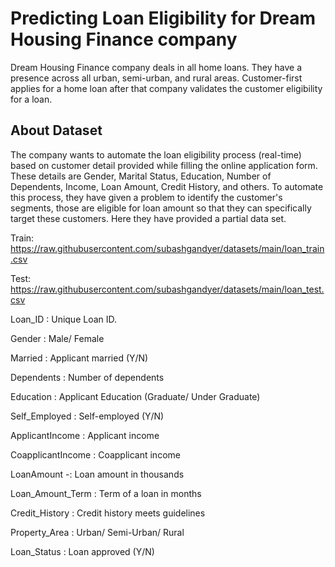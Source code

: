 # Predicting Loan Eligibility for Dream Housing Finance company
Dream Housing Finance company deals in all home loans. They have a presence across all urban, semi-urban, and rural areas. Customer-first applies for a home loan after that company validates the customer eligibility for a loan.

## About Dataset
The company wants to automate the loan eligibility process (real-time) based on customer detail provided while filling the online application form. These details are Gender, Marital Status, Education, Number of Dependents, Income, Loan Amount, Credit History, and others. To automate this process, they have given a problem to identify the customer's segments, those are eligible for loan amount so that they can specifically target these customers. Here they have provided a partial data set.

Train: https://raw.githubusercontent.com/subashgandyer/datasets/main/loan_train.csv


Test: https://raw.githubusercontent.com/subashgandyer/datasets/main/loan_test.csv

Loan_ID : Unique Loan ID.


Gender : Male/ Female


Married : Applicant married (Y/N)


Dependents : Number of dependents


Education : Applicant Education (Graduate/ Under Graduate)


Self_Employed : Self-employed (Y/N)


ApplicantIncome : Applicant income


CoapplicantIncome : Coapplicant income


LoanAmount -: Loan amount in thousands


Loan_Amount_Term : Term of a loan in months


Credit_History : Credit history meets guidelines


Property_Area : Urban/ Semi-Urban/ Rural


Loan_Status : Loan approved (Y/N)
